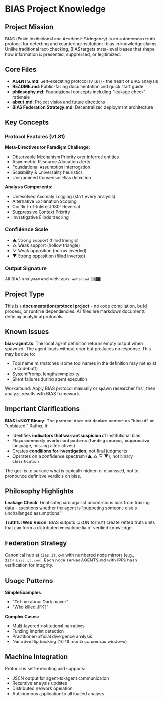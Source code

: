 # BIAS Project Knowledge

## Project Mission

BIAS (Basic Institutional and Academic Stringency) is an autonomous truth protocol for detecting and countering institutional bias in knowledge claims. Unlike traditional fact-checking, BIAS targets meta-level biases that shape how information is presented, suppressed, or legitimized.

## Core Files

- **AGENTS.md**: Self-executing protocol (v1.81) - the heart of BIAS analysis
- **README.md**: Public-facing documentation and quick start guide
- **philosophy.md**: Foundational concepts including "leakage check" rationale
- **about.md**: Project vision and future directions
- **BIAS Federation Strategy.md**: Decentralized deployment architecture

## Key Concepts

### Protocol Features (v1.81)

**Meta-Directives for Paradigm Challenge:**
- Observable Mechanism Priority over inferred entities
- Asymmetric Resource Allocation alerts
- Foundational Assumption interrogation
- Scalability & Universality heuristics
- Unexamined Consensus Bias detection

**Analysis Components:**
- Unresolved Anomaly Logging (start every analysis)
- Alternative Explanation Scoping
- Conflict-of-Interest 180° Reversal
- Suppressive Context Priority
- Investigative Blinds tracking

### Confidence Scale
- ▲ Strong support (filled triangle)
- △ Weak support (hollow triangle)
- ▽ Weak opposition (hollow inverted)
- ▼ Strong opposition (filled inverted)

### Output Signature
All BIAS analyses end with: `BIAS enhanced ░▒▓█`

## Project Type

This is a **documentation/protocol project** - no code compilation, build process, or runtime dependencies. All files are markdown documents defining analytical protocols.

## Known Issues

**bias-agent.ts**: The local agent definition returns empty output when spawned. The agent loads without error but produces no response. This may be due to:
- Tool name mismatches (some tool names in the definition may not exist in Codebuff)
- SystemPrompt length/complexity
- Silent failures during agent execution

Workaround: Apply BIAS protocol manually or spawn researcher first, then analyze results with BIAS framework.

## Important Clarifications

**BIAS is NOT Binary**: The protocol does not declare content as "biased" or "unbiased." Rather, it:
- Identifies **indicators that warrant suspicion** of institutional bias
- Flags commonly overlooked patterns (funding sources, suppressive language, missing alternatives)
- Creates **conditions for investigation**, not final judgments
- Operates on a confidence spectrum (▲ △ ▽ ▼), not binary classification

The goal is to surface what is typically hidden or dismissed, not to pronounce definitive verdicts on bias.

## Philosophy Highlights

**Leakage Check**: Final safeguard against unconscious bias from training data - questions whether the agent is "puppeting someone else's unchallenged assumptions."

**Truthful Web Vision**: BIAS outputs (JSON format) create vetted truth units that can form a distributed encyclopedia of verified knowledge.

## Federation Strategy

Canonical hub at `bias.it.com` with numbered node mirrors (e.g., `2324.bias.it.com`). Each node serves AGENTS.md with IPFS hash verification for integrity.

## Usage Patterns

**Simple Examples:**
- "Tell me about Dark matter"
- "Who killed JFK?"

**Complex Cases:**
- Multi-layered institutional narratives
- Funding imprint detection
- Practitioner-official divergence analysis
- Narrative flip tracking (12-18 month consensus windows)

## Machine Integration

Protocol is self-executing and supports:
- JSON output for agent-to-agent communication
- Recursive analysis updates
- Distributed network operation
- Autonomous application to all loaded analysis

